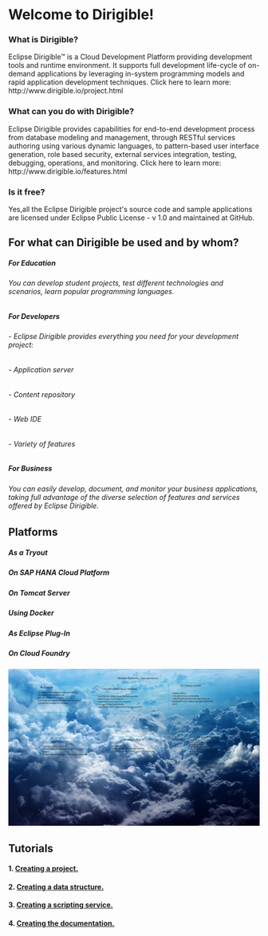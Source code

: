 <h1>Welcome to Dirigible!</h1>
<h3>What is Dirigible?</h3>
Eclipse Dirigible™ is a Cloud Development Platform providing development tools and runtime environment. It supports full development life-cycle of on-demand applications by leveraging in-system programming models and rapid application development techniques. Click here to learn more: http://www.dirigible.io/project.html
<h3>What can you do with Dirigible?</h3>
Eclipse Dirigible provides capabilities for end-to-end development process from database modeling and management, through RESTful services authoring using various dynamic languages, to pattern-based user interface generation, role based security, external services integration, testing, debugging, operations, and monitoring. Click here to learn more: http://www.dirigible.io/features.html
<h3>Is it free?</h3>
Yes,all the Eclipse Dirigible project's source code and sample applications are licensed under Eclipse Public License - v 1.0 and maintained at GitHub.
<h2>For what can Dirigible be used and by whom?</h2>
<h5>For Education </h5>
  <h6>You can develop student projects, test different technologies and scenarios, learn popular programming languages.</h6>
<h5>For Developers</h5>
 <h6>- Eclipse Dirigible provides everything you need for your development project:</h6>
 <h6>- Application server</h6>
 <h6>- Content repository</h6>
 <h6>- Web IDE</h6>
 <h6>- Variety of features</h6>
 <h5>For Business</h5>
 <h6>You can easily develop, document, and monitor your business applications, taking full advantage of the diverse selection of features and services offered by Eclipse Dirigible.</h6>
<h2>Platforms</h2>
<h5>As a Tryout</h5>
<h5>On SAP HANA Cloud Platform</h5>
<h5>On Tomcat Server</h5>
<h5>Using Docker</h5>
<h5>As Eclipse Plug-In</h5>
<h5>On Cloud Foundry</h5>
<img src="Blue_Clouds.jpg" alt="Blue Clouds">
<h2>Tutorials</h2>
<h4>1. <a href="https://github.com/dirigiblelabs/curriculum/blob/master/BorislavTodorov/Documentation/Creating%20a%20project.md">Creating a project.</a></h4> 
<h4>2. <a href="https://github.com/dirigiblelabs/curriculum/blob/master/BorislavTodorov/Documentation/Creating%20a%20data%20structure.md">Creating a data structure.</a></h4>
<h4>3. <a href="https://github.com/dirigiblelabs/curriculum/blob/master/BorislavTodorov/Documentation/Creating%20a%20scripting%20service.md">Creating a scripting service.</a></h4>
<h4>4. <a href="https://github.com/dirigiblelabs/curriculum/blob/master/BorislavTodorov/Documentation/Creating%20a%20scripting%20service.md">Creating the documentation.</a></h4>

